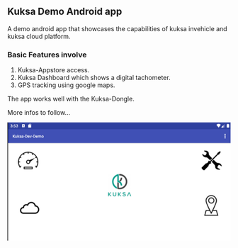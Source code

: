 ## Kuksa Demo Android app

A demo android app that showcases the capabilities of kuksa invehicle and kuksa cloud platform.

### Basic Features involve

1. Kuksa-Appstore access.
2. Kuksa Dashboard which shows a digital tachometer.
3. GPS tracking using google maps.

The app works well with the Kuksa-Dongle.

More infos to follow...


![Alt text](./images/app.png?raw=true "kuksa android app")
